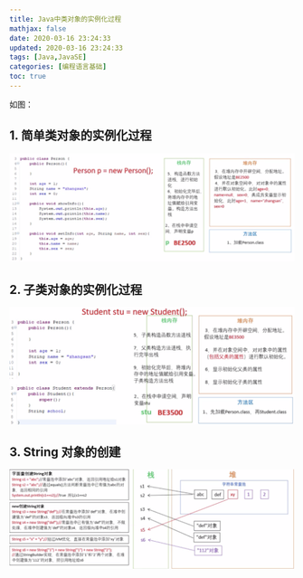 ```yaml
---
title: Java中类对象的实例化过程
mathjax: false
date: 2020-03-16 23:24:33
updated: 2020-03-16 23:24:33
tags: [Java,JavaSE]
categories: [编程语言基础]
toc: true
---
```


如图：
<!--more-->

## 1. 简单类对象的实例化过程

![](https://raw.githubusercontent.com/gukaifeng/PicGo/master/img/Java%E4%B8%AD%E7%B1%BB%E5%AF%B9%E8%B1%A1%E7%9A%84%E5%AE%9E%E4%BE%8B%E5%8C%96%E8%BF%87%E7%A8%8B_1.png)

## 2. 子类对象的实例化过程

![](https://raw.githubusercontent.com/gukaifeng/PicGo/master/img/Java%E4%B8%AD%E7%B1%BB%E5%AF%B9%E8%B1%A1%E7%9A%84%E5%AE%9E%E4%BE%8B%E5%8C%96%E8%BF%87%E7%A8%8B_2.png)



## 3. String 对象的创建

![](https://raw.githubusercontent.com/gukaifeng/PicGo/master/img/Java%E4%B8%AD%E7%B1%BB%E5%AF%B9%E8%B1%A1%E7%9A%84%E5%AE%9E%E4%BE%8B%E5%8C%96%E8%BF%87%E7%A8%8B_3.png)